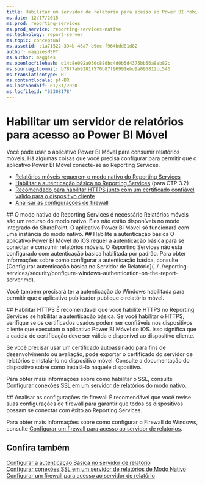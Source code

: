```yaml
---
title: Habilitar um servidor de relatório para acesso ao Power BI Mobile | Microsoft Docs
ms.date: 12/17/2015
ms.prod: reporting-services
ms.prod_service: reporting-services-native
ms.technology: report-server
ms.topic: conceptual
ms.assetid: c1a71522-394b-46a7-b9ec-f964bdd81d82
author: maggiesMSFT
ms.author: maggies
ms.openlocfilehash: d14c8e092a030c88dbc4d0b5d4375bb56a8eb82c
ms.sourcegitcommit: b78f7ab9281f570b87f96991ebd9a095812cc546
ms.translationtype: HT
ms.contentlocale: pt-BR
ms.lasthandoff: 01/31/2020
ms.locfileid: "63308178"
---
```

# <a name="enable-a-report-server-for-power-bi-mobile-access"></a>Habilitar um servidor de relatórios para acesso ao Power BI Móvel
Você pode usar o aplicativo Power BI Móvel para consumir relatórios móveis. Há algumas coisas que você precisa configurar para permitir que o aplicativo Power BI Móvel conecte-se ao Reporting Services.  
  
-   [Relatórios móveis requerem o modo nativo do Reporting Services](#nativemode)  
-   [Habilitar a autenticação básica no Reporting Services](#basicauth) (para CTP 3.2)  
-   [Recomendado para habilitar HTTPS junto com um certificado confiável válido para o dispositivo cliente](#https)  
-   [Analisar as configurações de firewall](#firewall)  
  
<a name="nativemode"/>  
## <a name="reporting-services-native-mode-required"></a>O modo nativo do Reporting Services é necessário  
Relatórios móveis são um recurso do modo nativo. Eles não estão disponíveis no modo integrado do SharePoint. O aplicativo Power BI Móvel só funcionará com uma instância do modo nativo.  
  
<a name="basicauth"/>  
## <a name="enable-basic-authentication"></a>Habilite a autenticação básica  
O aplicativo Power BI Móvel do iOS requer a autenticação básica para se conectar e consumir relatórios móveis. O Reporting Services não está configurado com autenticação básica habilitada por padrão. Para obter informações sobre como configurar a autenticação básica, consulte [Configurar autenticação básica no Servidor de Relatório](../../reporting-services/security/configure-windows-authentication-on-the-report-server.md).  
  
Você também precisará ter a autenticação do Windows habilitada para permitir que o aplicativo publicador publique o relatório móvel.  
  
<a name="https"/>  
## <a name="enable-https"></a>Habilitar HTTPS  
É recomendável que você habilite HTTPS no Reporting Services se habilitar a autenticação básica. Se você habilitar o HTTPS, verifique se os certificados usados podem ser confiáveis nos dispositivos cliente que executam o aplicativo Power BI Móvel do iOS. Isso significa que a cadeia de certificação deve ser válida e disponível ao dispositivo cliente.  
  
Se você precisar usar um certificado autoassinado para fins de desenvolvimento ou avaliação, pode exportar o certificado do servidor de relatórios e instalá-lo no dispositivo móvel. Consulte a documentação do dispositivo sobre como instalá-lo naquele dispositivo.  
  
Para obter mais informações sobre como habilitar o SSL, consulte [Configurar conexões SSL em um servidor de relatórios do modo nativo](../../reporting-services/security/configure-ssl-connections-on-a-native-mode-report-server.md).  
  
<a name="firewall"/>  
## <a name="review-firewall-settings"></a>Analisar as configurações de firewall  
É recomendável que você revise suas configurações de firewall para garantir que todos os dispositivos possam se conectar com êxito ao Reporting Services.   
  
Para obter mais informações sobre como configurar o Firewall do Windows, consulte [Configurar um firewall para acesso ao servidor de relatórios](../../reporting-services/report-server/configure-a-firewall-for-report-server-access.md).  
  
## <a name="see-also"></a>Confira também  
  
[Configurar a autenticação Básica no servidor de relatório](../../reporting-services/security/configure-windows-authentication-on-the-report-server.md)  
[Configurar conexões SSL em um servidor de relatórios de Modo Nativo](../../reporting-services/security/configure-ssl-connections-on-a-native-mode-report-server.md)  
[Configurar um firewall para acesso ao servidor de relatório](../../reporting-services/report-server/configure-a-firewall-for-report-server-access.md)  
  
  
  
  
  
  


